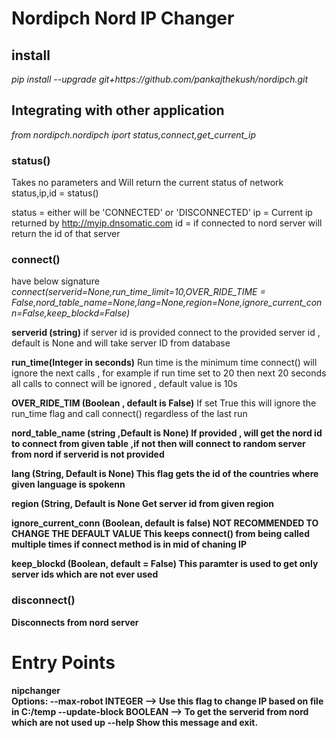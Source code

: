 # Nordipch Nord IP Changer

<h2> install </h2>
<i>pip install --upgrade git+https://github.com/pankajthekush/nordipch.git </i>

<h2> Integrating with other application </h2>
<i>from nordipch.nordipch iport status,connect,get_current_ip</i>

<h3>status()</h3>

Takes no parameters and Will return the current status of network
status,ip,id = status()

status = either will be 'CONNECTED' or 'DISCONNECTED'
ip = Current ip returned by http://myip.dnsomatic.com
id = if connected to nord server will return the id of that server

<h3>connect()</h3>
have below signature
<i>connect(serverid=None,run_time_limit=10,OVER_RIDE_TIME = False,nord_table_name=None,lang=None,region=None,ignore_current_conn=False,keep_blockd=False)</i>

<b>serverid (string)</b>
if server id is provided connect to the provided server id , default is None and will take server ID from database

<b>run_time(Integer in seconds)</b>
Run time is the minimum time connect() will ignore the next calls , for example if run time set to 20 then next 20 seconds all calls to connect will be ignored , default value is 10s

<b>OVER_RIDE_TIM (Boolean , default is False)</b>
If set True this will ignore the run_time flag and call connect() regardless of the last run

<b>nord_table_name (string ,Default is None)</n>
If provided , will get the nord id to connect from given table ,if not then will connect to random server from nord if serverid is not provided

<b>lang (String, Default is None) </b>
This flag gets the id of the countries where given language is spokenn

<b>region (String, Default is None</b>
Get server id from given region

<b>ignore_current_conn (Boolean, default is false)<b>
<strong>NOT RECOMMENDED TO CHANGE THE DEFAULT VALUE<strong>
This keeps connect() from being called multiple times if connect method is in mid of chaning IP

<b>keep_blockd (Boolean, default = False)<b>
This paramter is used to get only server ids which are not ever used

<h3>disconnect()</h3>
Disconnects from nord server

<h1>Entry Points</h1>
<b>nipchanger</b>
<br>
Options:
  --max-robot INTEGER  --> Use this flag to change IP based on file in C:/temp
  --update-block BOOLEAN --> To get the serverid from nord which are not used up
  --help                  Show this message and exit.
